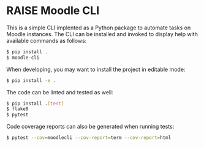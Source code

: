 # RAISE Moodle CLI

This is a simple CLI implented as a Python package to automate tasks on Moodle instances. The CLI can be installed and invoked to display help with available commands as follows:

```bash
$ pip install .
$ moodle-cli
```

When developing, you may want to install the project in editable mode:

```bash
$ pip install -e .
```

The code can be linted and tested as well:

```bash
$ pip install .[test]
$ flake8
$ pytest
```

Code coverage reports can also be generated when running tests:

```bash
$ pytest --cov=moodlecli --cov-report=term --cov-report=html
```
